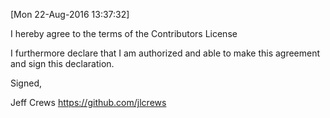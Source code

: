 [Mon 22-Aug-2016 13:37:32]

I hereby agree to the terms of the Contributors License

I furthermore declare that I am authorized and able to make this agreement and sign this declaration.

Signed,

Jeff Crews https://github.com/jlcrews
